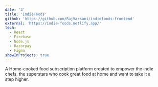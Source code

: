 ```yaml
---
date: '3'
title: 'IndieFoods'
github: 'https://github.com/RajVarsani/indiefoods-frontend'
external: 'https://indie-foods.netlify.app/'
tech:
  - React
  - Firebase
  - Node.js
  - Razorpay
  - Figma
showInProjects: true
---
```


A Home-cooked food subscription platform created to empower the indie chefs, the superstars who cook great food at home and want to take it a step higher.
